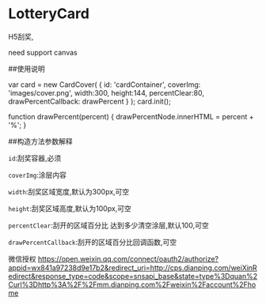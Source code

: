 LotteryCard
=======
H5刮奖,

need support canvas

##使用说明

var card = new CardCover(
        {
            id: 'cardContainer',
            coverImg: 'images/cover.png',
            width:300,
            height:144,
            percentClear:80,
            drawPercentCallback: drawPercent
        }
);
card.init();

function drawPercent(percent) {
    drawPercentNode.innerHTML = percent + '%';
}

##构造方法参数解释

`id`:刮奖容器,必须

`coverImg`:涂层内容

`width`:刮奖区域宽度,默认为300px,可空

`height`:刮奖区域高度,默认为100px,可空

`percentClear`:刮开的区域百分比 达到多少清空涂层,默认100,可空

`drawPercentCallback`:刮开的区域百分比回调函数,可空



微信授权
https://open.weixin.qq.com/connect/oauth2/authorize?appid=wx841a97238d9e17b2&redirect_uri=http://cps.dianping.com/weiXinRedirect&response_type=code&scope=snsapi_base&state=type%3Dquan%2Curl%3Dhttp%3A%2F%2Fmm.dianping.com%2Fweixin%2Faccount%2Fhome